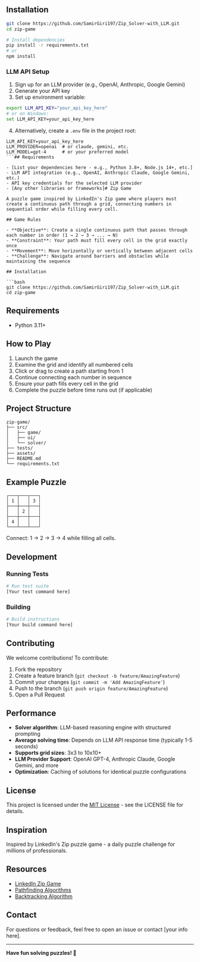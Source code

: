 ## Installation

```bash
git clone https://github.com/SamirGiri197/Zip_Solver-with_LLM.git
cd zip-game

# Install dependencies
pip install -r requirements.txt
# or
npm install
```

### LLM API Setup

1. Sign up for an LLM provider (e.g., OpenAI, Anthropic, Google Gemini)
2. Generate your API key
3. Set up environment variable:

```bash
export LLM_API_KEY="your_api_key_here"
# or on Windows:
set LLM_API_KEY=your_api_key_here
```

4. Alternatively, create a `.env` file in the project root:

```
LLM_API_KEY=your_api_key_here
LLM_PROVIDER=openai  # or claude, gemini, etc.
LLM_MODEL=gpt-4      # or your preferred model
```## Requirements

- [List your dependencies here - e.g., Python 3.8+, Node.js 14+, etc.]
- LLM API integration (e.g., OpenAI, Anthropic Claude, Google Gemini, etc.)
- API key credentials for the selected LLM provider
- [Any other libraries or frameworks]# Zip Game

A puzzle game inspired by LinkedIn's Zip game where players must create a continuous path through a grid, connecting numbers in sequential order while filling every cell.

## Game Rules

- **Objective**: Create a single continuous path that passes through each number in order (1 → 2 → 3 → ... → N)
- **Constraint**: Your path must fill every cell in the grid exactly once
- **Movement**: Move horizontally or vertically between adjacent cells
- **Challenge**: Navigate around barriers and obstacles while maintaining the sequence

## Installation

```bash
git clone https://github.com/SamirGiri197/Zip_Solver-with_LLM.git
cd zip-game
```

## Requirements

- Python 3.11+

## How to Play

1. Launch the game
2. Examine the grid and identify all numbered cells
3. Click or drag to create a path starting from 1
4. Continue connecting each number in sequence
5. Ensure your path fills every cell in the grid
6. Complete the puzzle before time runs out (if applicable)

## Project Structure

```
zip-game/
├── src/
│   ├── game/
│   ├── ui/
│   └── solver/
├── tests/
├── assets/
├── README.md
└── requirements.txt
```

## Example Puzzle

```
┌───┬───┬───┐
│ 1 │   │ 3 │
├───┼───┼───┤
│   │ 2 │   │
├───┼───┼───┤
│ 4 │   │   │
└───┴───┴───┘
```

Connect: 1 → 2 → 3 → 4 while filling all cells.

## Development

### Running Tests

```bash
# Run test suite
[Your test command here]
```

### Building

```bash
# Build instructions
[Your build command here]
```

## Contributing

We welcome contributions! To contribute:

1. Fork the repository
2. Create a feature branch (`git checkout -b feature/AmazingFeature`)
3. Commit your changes (`git commit -m 'Add AmazingFeature'`)
4. Push to the branch (`git push origin feature/AmazingFeature`)
5. Open a Pull Request

## Performance

- **Solver algorithm**: LLM-based reasoning engine with structured prompting
- **Average solving time**: Depends on LLM API response time (typically 1-5 seconds)
- **Supports grid sizes**: 3x3 to 10x10+
- **LLM Provider Support**: OpenAI GPT-4, Anthropic Claude, Google Gemini, and more
- **Optimization**: Caching of solutions for identical puzzle configurations


## License

This project is licensed under the [MIT License](LICENSE) - see the LICENSE file for details.

## Inspiration

Inspired by LinkedIn's Zip puzzle game - a daily puzzle challenge for millions of professionals.

## Resources

- [LinkedIn Zip Game](https://www.linkedin.com/games/zip)
- [Pathfinding Algorithms](https://en.wikipedia.org/wiki/Pathfinding)
- [Backtracking Algorithm](https://en.wikipedia.org/wiki/Backtracking)

## Contact

For questions or feedback, feel free to open an issue or contact [your info here].

---

**Have fun solving puzzles! 🧩**
